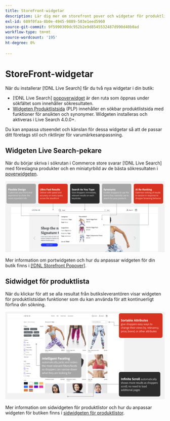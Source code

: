 ```yaml
---
title: StoreFront-widgetar
description: Lär dig mer om storefront pover och widgetar för produktlistsidor.
exl-id: 689f0faa-8b0e-4945-9889-503e1eed5960
source-git-commit: 9f5990309dc952b2e9d8545532487d990d40b0ad
workflow-type: tm+mt
source-wordcount: '195'
ht-degree: 0%

---
```


# StoreFront-widgetar

När du installerar [!DNL Live Search] får du två nya widgetar i din butik:

- [!DNL Live Search] [popoverwidget](storefront-popover.md) är den ruta som öppnas under sökfältet som innehåller sökresultaten.
- [Widgeten Produktlistsida](plp-styling.md) (PLP) innehåller en sökbar produktlistsida med funktioner för ansikten och synonymer. Widgeten installeras och aktiveras i Live Search 4.0.0+.

Du kan anpassa utseendet och känslan för dessa widgetar så att de passar ditt företags stil och riktlinjer för varumärkesanpassning.

## Widgeten Live Search-pekare

När du börjar skriva i sökrutan i Commerce store svarar [!DNL Live Search] med föreslagna produkter och en miniatyrbild av de bästa sökresultaten i [poverwidgeten](storefront-popover.md).

![Pekwidget](assets/ls-search-popover.png)

Mer information om portwidgeten och hur du anpassar widgeten för din butik finns i [[!DNL Storefront Popover]](storefront-popover.md).

## Sidwidget för produktlista

När du klickar för att se alla resultat från butiksleverantören visar widgeten för produktlistsidan funktioner som du kan använda för att kontinuerligt förfina din sökning.

![Sidwidget för produktlista](assets/ls-plp.png)

Mer information om sidwidgeten för produktlistor och hur du anpassar widgeten för butiken finns i [sidwidgeten för produktlistor](plp-styling.md).
